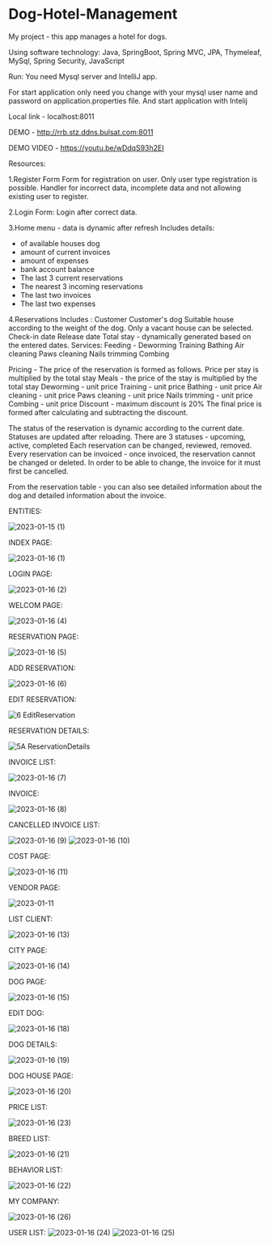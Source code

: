# Dog-Hotel-Management
My project  -  this app manages a hotel for dogs.

Using software technology: Java, SpringBoot, Spring MVC, JPA, Thymeleaf, MySql, Spring Security, JavaScript



Run:
You need Mysql server and IntelliJ app.

For start application only need you change with your 
mysql user name and password on application.properties file. And start application with Intelij

Local link - localhost:8011

DEMO - http://rrb.stz.ddns.bulsat.com:8011

DEMO VIDEO - https://youtu.be/wDdqS93h2EI

Resources:

1.Register Form
Form for registration on user.
Оnly user type registration is possible.
Handler for incorrect data, incomplete data and not allowing existing user to register.

2.Login Form:
Login after correct data.

3.Home menu - data is dynamic after refresh
Includes details:
- of available houses dog
- amount of current invoices
- amount of expenses
- bank account balance
- The last 3 current reservations
- Тhe nearest 3 incoming reservations
- The last two invoices
- The last two expenses

4.Reservations
Includes :
Customer
Customer's dog
Suitable house according to the weight of the dog. Only a vacant house can be selected.
Check-in date
Release date
Total stay - dynamically generated based on the entered dates.
Services:
Feeding -
Deworming
Training
Bathing
Air cleaning
Paws cleaning
Nails trimming
Combing

Pricing -
The price of the reservation is formed as follows.
Price per stay is multiplied by the total stay
Meals - the price of the stay is multiplied by the total stay
Deworming - unit price
Training - unit price
Bathing - unit price
Air cleaning - unit price
Paws cleaning - unit price
Nails trimming - unit price
Combing - unit price
Discount - maximum discount is 20%
The final price is formed after calculating and subtracting the discount.

The status of the reservation is dynamic according to the current date. Statuses are updated after reloading.
There are 3 statuses - upcoming, active, completed
Each reservation can be changed, reviewed, removed.
Every reservation can be invoiced - once invoiced, the reservation cannot be changed or deleted. In order to be able to change, the invoice for it must first be cancelled.

From the reservation table - you can also see detailed information about the dog and detailed information about the invoice.


ENTITIES:


![2023-01-15 (1)](https://user-images.githubusercontent.com/29566751/212567330-44576c42-be8c-42c3-8a70-08ee0a75dde8.png)


INDEX PAGE:

![2023-01-16 (1)](https://user-images.githubusercontent.com/29566751/212759426-43d9f9e1-c4d8-49c7-8b22-b58da9bfca78.png)


LOGIN PAGE:


![2023-01-16 (2)](https://user-images.githubusercontent.com/29566751/212759459-ae0bd6d1-c7a0-4e15-af8d-193f46f9f0bb.png)

WELCOM PAGE:


![2023-01-16 (4)](https://user-images.githubusercontent.com/29566751/212759493-80229fce-6d8c-4eb8-ae52-1a1b9404a73f.png)


RESERVATION PAGE:

![2023-01-16 (5)](https://user-images.githubusercontent.com/29566751/212759530-b37ddba9-d309-4ea4-82d8-104c319a71ba.png)

ADD RESERVATION:

![2023-01-16 (6)](https://user-images.githubusercontent.com/29566751/212759562-34c85a67-3515-44ab-bc67-b639f59535c5.png)

EDIT RESERVATION:

![6 EditReservation](https://user-images.githubusercontent.com/29566751/211553934-8b39867d-7df3-4d0c-b298-530089bed402.png)


RESERVATION DETAILS:

![5A ReservationDetails](https://user-images.githubusercontent.com/29566751/211554038-4cb3ca31-afcb-4f1c-b138-6f8d2f762777.png)


INVOICE LIST:

![2023-01-16 (7)](https://user-images.githubusercontent.com/29566751/212759612-fc2c03a4-d381-4083-a114-1794fd2ec5be.png)

INVOICE:

![2023-01-16 (8)](https://user-images.githubusercontent.com/29566751/212759662-ff356783-e749-4e30-bedd-674ecee28617.png)



CANCELLED INVOICE LIST:

![2023-01-16 (9)](https://user-images.githubusercontent.com/29566751/212759731-230cef0a-bede-433b-8f8a-1bf2f6cc0467.png)
![2023-01-16 (10)](https://user-images.githubusercontent.com/29566751/212759755-6e71a731-5e49-4d6f-8d60-c9bdd79473e1.png)

COST PAGE:

![2023-01-16 (11)](https://user-images.githubusercontent.com/29566751/212759784-aad30a00-bcad-460c-9018-d838e6088268.png)


VENDOR PAGE:


![2023-01-11](https://user-images.githubusercontent.com/29566751/211800794-46d55763-f8d0-4f4f-b89c-3b950bcaee61.png)


LIST CLIENT:


![2023-01-16 (13)](https://user-images.githubusercontent.com/29566751/212759855-7b4eaf58-81a5-424a-839d-4ccc42f6a62e.png)

CITY PAGE:

![2023-01-16 (14)](https://user-images.githubusercontent.com/29566751/212759898-99536124-094c-449b-9b46-2dd66b2801f3.png)

DOG PAGE:

![2023-01-16 (15)](https://user-images.githubusercontent.com/29566751/212759917-f7d7d327-9e82-4900-853c-42e8c064fed6.png)

EDIT DOG:

![2023-01-16 (18)](https://user-images.githubusercontent.com/29566751/212759948-cfd52da1-d67f-40d9-a5b2-44096c0f5ef3.png)

DOG DETAILS:

![2023-01-16 (19)](https://user-images.githubusercontent.com/29566751/212759969-457bc212-7c4f-4707-aa23-a1a216b60350.png)

DOG HOUSE PAGE:

![2023-01-16 (20)](https://user-images.githubusercontent.com/29566751/212759993-eced8a61-ba41-4f3f-bbe5-f1ed22662279.png)


PRICE LIST:

![2023-01-16 (23)](https://user-images.githubusercontent.com/29566751/212760066-26b2024d-3544-4790-969f-07d5fb715ce2.png)

BREED LIST:

![2023-01-16 (21)](https://user-images.githubusercontent.com/29566751/212760028-bb01509a-7530-4dea-bfb0-dab8255cf996.png)


BEHAVIOR LIST:

![2023-01-16 (22)](https://user-images.githubusercontent.com/29566751/212760046-47649eb3-5f46-4762-9219-59dfe408394c.png)


MY COMPANY:

![2023-01-16 (26)](https://user-images.githubusercontent.com/29566751/212760101-67a7676f-8b0e-47e3-a760-c7d30b9b95c7.png)

USER LIST:
![2023-01-16 (24)](https://user-images.githubusercontent.com/29566751/212760133-d2f94c1a-0329-48af-9800-bd4bfe48a0e4.png)
![2023-01-16 (25)](https://user-images.githubusercontent.com/29566751/212760146-f631551a-ff47-42b7-a40a-de18d920fe21.png)

